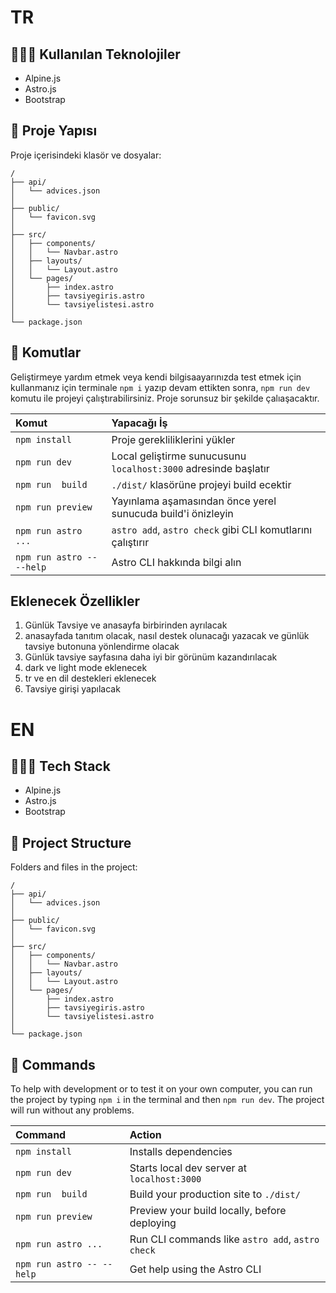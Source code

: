# TR
## 👨🏻‍💻 Kullanılan Teknolojiler
- Alpine.js
- Astro.js
- Bootstrap

## 🚀 Proje Yapısı
Proje içerisindeki klasör ve dosyalar:
```
/
├── api/
│   └── advices.json
│
├── public/
│   └── favicon.svg
│
├── src/
│   ├── components/
│   │   └── Navbar.astro
│   ├── layouts/
│   │   └── Layout.astro
│   └── pages/
│       ├── index.astro
│       ├── tavsiyegiris.astro
│       └── tavsiyelistesi.astro
│
└── package.json
```

## 🧞 Komutlar
Geliştirmeye yardım etmek veya kendi bilgisaayarınızda test etmek için kullanmanız için terminale ``npm i`` yazıp devam ettikten sonra, ``npm run dev`` komutu ile projeyi çalıştırabilirsiniz. Proje sorunsuz bir şekilde çalıaşacaktır.

| Komut                     | Yapacağı İş                                                          |
| :------------------------ | :------------------------------------------------------------------- |
| `npm install`             | Proje gerekliliklerini yükler                                        |
| `npm run dev`             | Local geliştirme sunucusunu `localhost:3000` adresinde başlatır      |
| `npm run  build`          | `./dist/` klasörüne projeyi build ecektir                            |
| `npm run preview`         | Yayınlama aşamasından önce yerel sunucuda build'i önizleyin          |
| `npm run astro ...`       | `astro add`, `astro check` gibi CLI komutlarını çalıştırır           |
| `npm run astro -- --help` | Astro CLI hakkında bilgi alın                                        |

## Eklenecek Özellikler
1. Günlük Tavsiye ve anasayfa birbirinden ayrılacak
2. anasayfada tanıtım olacak, nasıl destek olunacağı yazacak ve günlük tavsiye butonuna yönlendirme olacak
3. Günlük tavsiye sayfasına daha iyi bir görünüm kazandırılacak
4. dark ve light mode eklenecek
5. tr ve en dil destekleri eklenecek
6. Tavsiye girişi yapılacak

# EN
## 👨🏻‍💻 Tech Stack
- Alpine.js
- Astro.js
- Bootstrap

## 🚀 Project Structure
Folders and files in the project:
```
/
├── api/
│   └── advices.json
│
├── public/
│   └── favicon.svg
│
├── src/
│   ├── components/
│   │   └── Navbar.astro
│   ├── layouts/
│   │   └── Layout.astro
│   └── pages/
│       ├── index.astro
│       ├── tavsiyegiris.astro
│       └── tavsiyelistesi.astro
│
└── package.json
```

## 🧞 Commands
To help with development or to test it on your own computer, you can run the project by typing ``npm i`` in the terminal and then ``npm run dev``. The project will run without any problems.

| Command                   | Action                                           |
| :------------------------ | :----------------------------------------------- |
| `npm install`             | Installs dependencies                            |
| `npm run dev`             | Starts local dev server at `localhost:3000`      |
| `npm run  build`          | Build your production site to `./dist/`          |
| `npm run preview`         | Preview your build locally, before deploying     |
| `npm run astro ...`       | Run CLI commands like `astro add`, `astro check` |
| `npm run astro -- --help` | Get help using the Astro CLI                     |
